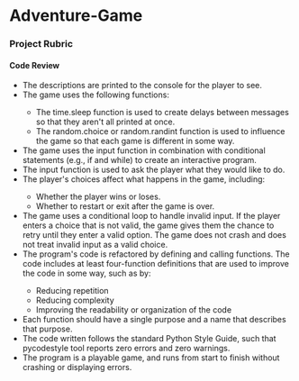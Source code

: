 # Adventure-Game
<h3>Project Rubric</h3>
<h4>Code Review</h4>
<ul>
  <li>The descriptions are printed to the console for the player to see.</li>
  <li>The game uses the following functions:</li>
    <ul>
      <li>The time.sleep function is used to create delays between messages so that they aren't all printed at once.</li>
      <li>The random.choice or random.randint function is used to influence the game so that each game is different in some way.</li>
    </ul>
  <li>The game uses the input function in combination with conditional statements (e.g., if and while) to create an interactive program.</li>
  <li>The input function is used to ask the player what they would like to do.</li>
  <li>The player's choices affect what happens in the game, including:</li>
    <ul>
      <li>Whether the player wins or loses.</li>
      <li>Whether to restart or exit after the game is over.</li>
    </ul>
  <li>The game uses a conditional loop to handle invalid input. If the player enters a choice that is not valid, the game gives them the chance to retry until they enter a valid option. The game does not crash and does not treat invalid input as a valid choice.</li>
  <li>The program's code is refactored by defining and calling functions. The code includes at least four-function definitions that are used to improve the code in some way, such as by:</li>
    <ul>
      <li>Reducing repetition</li>
      <li>Reducing complexity</li>
      <li>Improving the readability or organization of the code</li>
    </ul>
  <li>Each function should have a single purpose and a name that describes that purpose.</li>
  <li>The code written follows the standard Python Style Guide, such that pycodestyle tool reports zero errors and zero warnings.</li>
  <li>The program is a playable game, and runs from start to finish without crashing or displaying errors.</li>
</ul>
